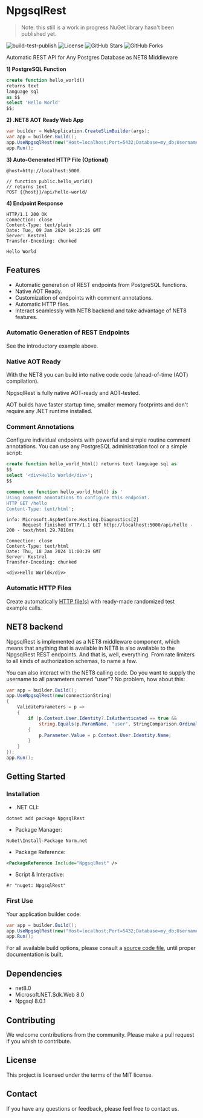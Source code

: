 # NpgsqlRest

> Note: this still is a work in progress NuGet library hasn't been published yet.

![build-test-publish](https://github.com/vb-consulting/NpgsqlRest/workflows/build-test-publish/badge.svg)
![License](https://img.shields.io/badge/license-MIT-green)
![GitHub Stars](https://img.shields.io/github/stars/vb-consulting/NpgsqlRest?style=social)
![GitHub Forks](https://img.shields.io/github/forks/vb-consulting/NpgsqlRest?style=social)

Automatic REST API for Any Postgres Database as NET8 Middleware

**1) PostgreSQL Function**

```sql
create function hello_world() 
returns text 
language sql
as $$
select 'Hello World'
$$;
```

**2) .NET8 AOT Ready Web App**

```csharp
var builder = WebApplication.CreateSlimBuilder(args);
var app = builder.Build();
app.UseNpgsqlRest(new("Host=localhost;Port=5432;Database=my_db;Username=postgres;Password=postgres"));
app.Run();
```

**3) Auto-Generated HTTP File (Optional)**

```
@host=http://localhost:5000

// function public.hello_world()
// returns text
POST {{host}}/api/hello-world/
```

**4) Endpoint Response**

```
HTTP/1.1 200 OK
Connection: close
Content-Type: text/plain
Date: Tue, 09 Jan 2024 14:25:26 GMT
Server: Kestrel
Transfer-Encoding: chunked

Hello World
```

## Features

- Automatic generation of REST endpoints from PostgreSQL functions.
- Native AOT Ready.
- Customization of endpoints with comment annotations.
- Automatic HTTP files.
- Interact seamlessly with NET8 backend and take advantage of NET8 features.

### Automatic Generation of REST Endpoints

See the introductory example above.

### Native AOT Ready

With the NET8 you can build into native code code (ahead-of-time (AOT) compilation). 

NpgsqlRest is fully native AOT-ready and AOT-tested.

AOT builds have faster startup time, smaller memory footprints and don't require any .NET runtime installed.

### Comment Annotations

Configure individual endpoints with powerful and simple routine comment annotations. You can use any PostgreSQL administration tool or a simple script:

```sql
create function hello_world_html() returns text language sql as 
$$
select '<div>Hello World</div>';
$$

comment on function hello_world_html() is '
Using comment annotations to configure this endpoint.
HTTP GET /hello
Content-Type: text/html';
```

```
info: Microsoft.AspNetCore.Hosting.Diagnostics[2]
      Request finished HTTP/1.1 GET http://localhost:5000/api/hello - 200 - text/html 29.7810ms
```

```
Connection: close
Content-Type: text/html
Date: Thu, 18 Jan 2024 11:00:39 GMT
Server: Kestrel
Transfer-Encoding: chunked

<div>Hello World</div>
```

### Automatic HTTP Files

Create automatically [HTTP file(s)](https://learn.microsoft.com/en-us/aspnet/core/test/http-files?view=aspnetcore-8.0) with ready-made randomized test example calls.

## NET8 backend

NpgsqlRest is implemented as a NET8 middleware component, which means that anything that is available in NET8 is also available to the NpgsqlRest REST endpoints. And that is, well, everything. From rate limiters to all kinds of authorization schemas, to name a few.

You can also interact with the NET8 calling code. Do you want to supply the username to all parameters named "user"? No problem, how about this:

```csharp
var app = builder.Build();
app.UseNpgsqlRest(new(connectionString)
{
    ValidateParameters = p =>
    {
        if (p.Context.User.Identity?.IsAuthenticated == true && 
            string.Equals(p.ParamName, "user", StringComparison.OrdinalIgnoreCase))
        {
            p.Parameter.Value = p.Context.User.Identity.Name;
        }
    } 
});
app.Run();
```

## Getting Started

### Installation

- .NET CLI:
```
dotnet add package NpgsqlRest
```

- Package Manager:
```
NuGet\Install-Package Norm.net
```

- Package Reference:
```xml
<PackageReference Include="NpgsqlRest" />
```

- Script & Interactive:
```
#r "nuget: NpgsqlRest"
```

### First Use

Your application builder code:

```csharp
var app = builder.Build();
app.UseNpgsqlRest(new("Host=localhost;Port=5432;Database=my_db;Username=postgres;Password=postgres"));
app.Run();
```

For all available build options, please consult a [source code file](https://github.com/vb-consulting/NpgsqlRest/blob/master/source/NpgsqlRest/NpgsqlRestOptions.cs), until proper documentation is built.

## Dependencies

- net8.0
- Microsoft.NET.Sdk.Web 8.0
- Npgsql 8.0.1


## Contributing

We welcome contributions from the community. Please make a pull request if you whish to contribute.

## License

This project is licensed under the terms of the MIT license.

## Contact

If you have any questions or feedback, please feel free to contact us.
